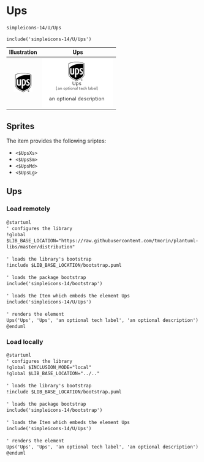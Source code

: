 # Ups


```text
simpleicons-14/U/Ups
```

```text
include('simpleicons-14/U/Ups')
```



| Illustration | Ups |
| :---: | :---: |
| ![illustration for Illustration](../../simpleicons-14/U/Ups.png) | ![illustration for Ups](../../simpleicons-14/U/Ups.Local.png) |



## Sprites
The item provides the following sriptes:

- `<$UpsXs>`
- `<$UpsSm>`
- `<$UpsMd>`
- `<$UpsLg>`





## Ups

### Load remotely
```plantuml
@startuml
' configures the library
!global $LIB_BASE_LOCATION="https://raw.githubusercontent.com/tmorin/plantuml-libs/master/distribution"

' loads the library's bootstrap
!include $LIB_BASE_LOCATION/bootstrap.puml

' loads the package bootstrap
include('simpleicons-14/bootstrap')

' loads the Item which embeds the element Ups
include('simpleicons-14/U/Ups')

' renders the element
Ups('Ups', 'Ups', 'an optional tech label', 'an optional description')
@enduml
```

### Load locally
```plantuml
@startuml
' configures the library
!global $INCLUSION_MODE="local"
!global $LIB_BASE_LOCATION="../.."

' loads the library's bootstrap
!include $LIB_BASE_LOCATION/bootstrap.puml

' loads the package bootstrap
include('simpleicons-14/bootstrap')

' loads the Item which embeds the element Ups
include('simpleicons-14/U/Ups')

' renders the element
Ups('Ups', 'Ups', 'an optional tech label', 'an optional description')
@enduml
```

